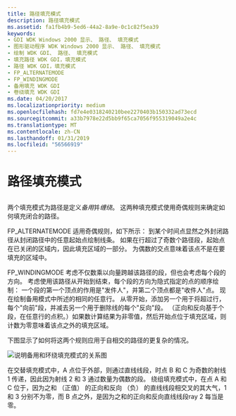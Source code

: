 ```yaml
---
title: 路径填充模式
description: 路径填充模式
ms.assetid: fa1fb4b9-5ed6-44a2-8a9e-0c1c82f5ea39
keywords:
- GDI WDK Windows 2000 显示、 路径、 填充模式
- 图形驱动程序 WDK Windows 2000 显示、 路径、 填充模式
- 绘制 WDK GDI、 路径、 填充模式
- 填充路径 WDK GDI，填充模式
- 路径 WDK GDI，填充模式
- FP_ALTERNATEMODE
- FP_WINDINGMODE
- 备用填充 WDK GDI
- 卷绕填充 WDK GDI
ms.date: 04/20/2017
ms.localizationpriority: medium
ms.openlocfilehash: fd7e4e0318240210bee2270403b150332ad73ecd
ms.sourcegitcommit: a33b7978e22d5bb9f65ca7056f955319049a2e4c
ms.translationtype: MT
ms.contentlocale: zh-CN
ms.lasthandoff: 01/31/2019
ms.locfileid: "56566919"
---
```

# <a name="path-fill-modes"></a>路径填充模式


## <span id="ddk_path_fill_modes_gg"></span><span id="DDK_PATH_FILL_MODES_GG"></span>


两个填充模式为路径是定义*备用*并*缠绕*。 这两种填充模式使用奇偶规则来确定如何填充闭合的路径。

FP\_ALTERNATEMODE 适用奇偶规则，如下所示： 到某个时间点显然之外封闭路径从封闭路径中的任意起始点绘制线条。 如果在行超过了奇数个路径段，起始点在已关闭的区域内，因此填充区域的一部分。 为偶数的交点意味着该点不是在要填充的区域中。

FP\_WINDINGMODE 考虑不仅数乘以向量跨越该路径的段，但也会考虑每个段的方向。 考虑使用该路径从开始到结束，每个段的方向为隐式指定的点的顺序绘制： 一个段的第一个顶点的作用是"发件人"，并第二个顶点都是"收件人"点。 现在绘制备用模式中所述的相同的任意行。 从零开始，添加另一个用于将超过行，每个"向前"段，并减去另一个用于删除线的每个"反向"段。 （正向和反向基于个段，在任意行的点积。）如果数计算结果为非零值，然后开始点位于填充区域，则计数为零意味着该点之外的填充区域。

下图显示了如何将这两个规则应用于自相交的路径的更复杂的情况。

![说明备用和环绕填充模式的关系图](images/102-03.png)

在交替填充模式中，A 点位于外部，则通过直线线段，时点 B 和 C 为奇数的射线 1 传递，因此因为射线 2 和 3 通过数量为偶数的段。 绕组填充模式中，在点 A 和 C 位于，因为之和 （正值） 的正向和反向 （负） 的直线线段相交叉的其大气，1 和 3 分别不为零，而 B 点之外，是因为之和的正向和反向直线线段ray 2 每当是零。

 

 





